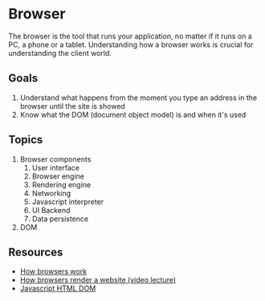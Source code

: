 # Browser
The browser is the tool that runs your application, no matter if it runs on a PC, a phone or a tablet. 
Understanding how a browser works is crucial for understanding the client world.

## Goals
1. Understand what happens from the moment you type an address in the browser until the site is showed
2. Know what the DOM (document object model) is and when it's used

## Topics
1. Browser components
    1. User interface
    2. Browser engine
    3. Rendering engine
    4. Networking
    5. Javascript interpreter
    6. UI Backend
    7. Data persistence
2. DOM

## Resources
* [How browsers work](https://www.html5rocks.com/en/tutorials/internals/howbrowserswork/)
* [How browsers render a website (video lecture)](https://www.youtube.com/watch?v=SmE4OwHztCc)
* [Javascript HTML DOM](https://www.w3schools.com/js/js_htmldom.asp)
